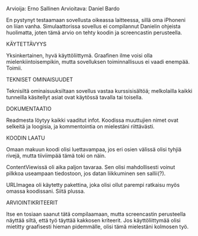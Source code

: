 Arvioija: Erno Sallinen
Arvioitava: Daniel Bardo

En pystynyt testaamaan sovellusta oikeassa laitteessa, sillä oma iPhoneni on liian vanha. Simulaattorissa sovellus ei compilannut Danielin ohjeista huolimatta, joten tämä arvio on tehty koodin ja screencastin perusteella.

KÄYTETTÄVYYS

Yksinkertainen, hyvä käyttöliittymä. Graafinen ilme voisi olla mielenkiintoisempikin, mutta sovelluksen toiminnallisuus ei vaadi enempää. Toimii.

TEKNISET OMINAISUUDET

Teknisiltä ominaisuuksiltaan sovellus vastaa kurssisisältöä; melkolailla kaikki tunneilla käsitellyt asiat ovat käytössä tavalla tai toisella.

DOKUMENTAATIO

Readmesta löytyy kaikki vaaditut infot. Koodissa muuttujien nimet ovat selkeitä ja loogisia, ja kommentointia on mielestäni riittävästi.

KOODIN LAATU

Omaan makuun koodi olisi luettavampaa, jos eri osien välissä olisi tyhjiä rivejä, mutta tiiviimpää tämä toki on näin.

ContentViewissä oli aika paljon tavaraa. Sen olisi mahdollisesti voinut pilkkoa useampaan tiedostoon, jos datan liikkuminen sen sallii(?).

URLImagea oli käytetty pakettina, joka olisi ollut parempi ratkaisu myös omassa koodissani. Siitä plussa.

ARVIOINTIKRITEERIT

Itse en tosiaan saanut tätä compilaamaan, mutta screencastin perusteella näyttää siltä, että työ täyttää kakkosen kriteerit. Jos käyttöliittymää olisi mietitty graafisesti hieman pidemmälle, olisi tämä mielestäni kolmosen työ.

